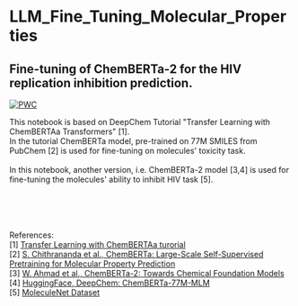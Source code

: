 # LLM_Fine_Tuning_Molecular_Properties

## Fine-tuning of ChemBERTa-2 for the HIV replication inhibition prediction.

 	
[![PWC](https://img.shields.io/endpoint.svg?url=https://paperswithcode.com/badge/chemberta-2-fine-tuning-for-molecules-hiv/molecular-property-prediction-on-hiv-dataset)](https://paperswithcode.com/sota/molecular-property-prediction-on-hiv-dataset?p=chemberta-2-fine-tuning-for-molecules-hiv)



This notebook is based on DeepChem Tutorial "Transfer Learning with ChemBERTAa Transformers" [1]. <br>
In the tutorial ChemBERTa model, pre-trained on 77M SMILES from PubChem [2] is used for fine-tuning on molecules' toxicity task.
<br>
<br>
In this notebook, another version, i.e. ChemBERTa-2 model [3,4] is used for fine-tuning the molecules' ability to inhibit HIV task [5]. <br><br>


<br><br>
<br> References: <br>
[1] [Transfer Learning with ChemBERTAa turorial](https://colab.research.google.com/github/deepchem/deepchem/blob/master/examples/tutorials/Transfer_Learning_With_ChemBERTa_Transformers.ipynb) <br>
[2] [S. Chithrananda et al., ChemBERTa: Large-Scale Self-Supervised Pretraining for Molecular Property Prediction](https://arxiv.org/pdf/2010.09885.pdf) <br>
[3] [W. Ahmad et al., ChemBERTa-2: Towards Chemical Foundation Models](https://arxiv.org/pdf/2209.01712.pdf) <br>
[4] [HuggingFace, DeepChem: ChemBERTa-77M-MLM ](https://huggingface.co/DeepChem/ChemBERTa-77M-MLM) <br>
[5] [MoleculeNet Dataset](https://moleculenet.org/datasets-1) <br>
